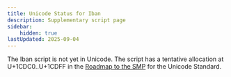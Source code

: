 ```yaml
---
title: Unicode Status for Iban
description: Supplementary script page
sidebar:
    hidden: true
lastUpdated: 2025-09-04
---
```


The Iban script is not yet in Unicode. The script has a tentative allocation at U+1CDC0..U+1CDFF in the [Roadmap to the SMP](http://www.unicode.org/roadmaps/smp/) for the Unicode Standard.

[comment]: # (end of intro)

[comment]: # (start of blocks)



[comment]: # (end of blocks)

[comment]: # (start of chars)



[comment]: # (end of chars)

[comment]: # (start of rest)


